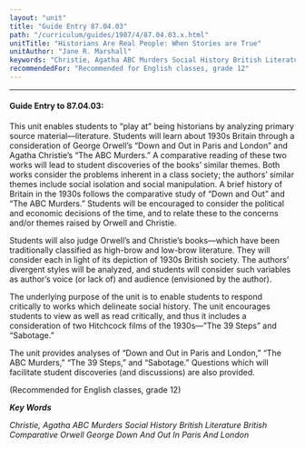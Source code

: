 ```yaml
---
layout: "unit"
title: "Guide Entry 87.04.03"
path: "/curriculum/guides/1987/4/87.04.03.x.html"
unitTitle: "Historians Are Real People: When Stories are True"
unitAuthor: "Jane R. Marshall"
keywords: "Christie, Agatha ABC Murders Social History British Literature British Comparative Orwell George Down And Out In Paris And London"
recommendedFor: "Recommended for English classes, grade 12"
---
```

<body>
<hr/>
<h4>
Guide Entry to 87.04.03:
</h4>
This unit enables students to “play at” being historians by analyzing primary source material—literature. Students will learn about 1930s Britain through a consideration of George Orwell’s “Down and Out in Paris and London” and Agatha Christie’s “The ABC Murders.” A comparative reading of these two works will lead to student discoveries of the books’ similar themes. Both works consider the problems inherent in a class society; the authors’ similar themes include social isolation and social manipulation. A brief history of Britain in the 1930s follows the comparative study of “Down and Out” and “The ABC Murders.” Students will be encouraged to consider the political and economic decisions of the time, and to relate these to the concerns and/or themes raised by Orwell and Christie.
<p>
Students will also judge Orwell’s and Christie’s books—which have been traditionally classified as high-brow and low-brow literature. They will consider each in light of its depiction of 1930s British society. The authors’ divergent styles will be analyzed, and students will consider such variables as author’s voice (or lack of) and audience (envisioned by the author).
</p>
<p>
The underlying purpose of the unit is to enable students to respond critically to works which delineate social history. The unit encourages students to view as well as read critically, and thus it includes a consideration of two Hitchcock films of the 1930s—”The 39 Steps” and “Sabotage.”
</p>
<p>
The unit provides analyses of “Down and Out in Paris and London,” “The ABC Murders,” “The 39 Steps,” and “Sabotage.” Questions which will facilitate student discoveries (and discussions) are also provided.
</p>
<p>
(Recommended for English classes, grade 12)
</p>
<p>
<b>
<i>
Key Words
</i>
</b>
<br/>
</p>
<p>
<i>
Christie, Agatha ABC Murders Social History British Literature British Comparative Orwell George Down And Out In Paris And London
</i>
</p>
</body>